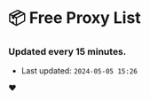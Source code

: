 # :package: Free Proxy List
### Updated every 15 minutes.

- Last updated: `2024-05-05 15:26`

:heart:
